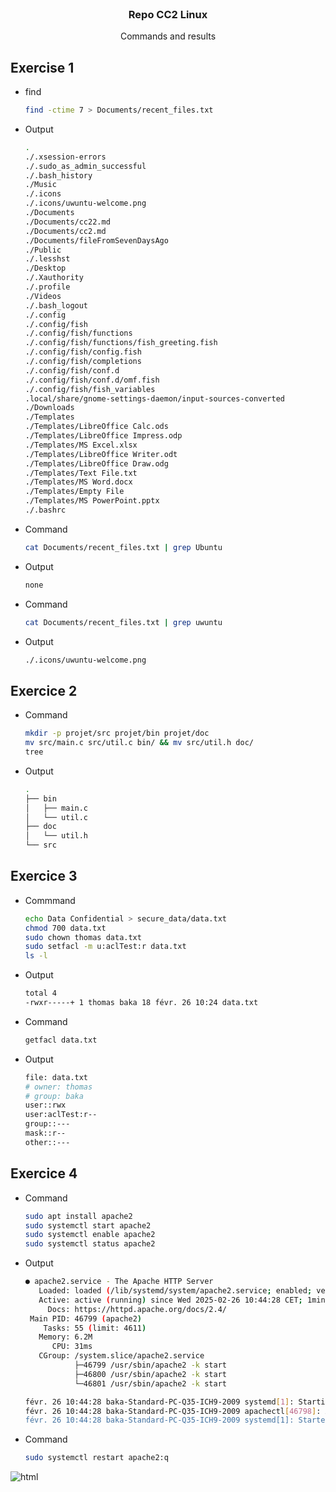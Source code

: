 <br />
<div align="center">
  <h3 align="center">Repo CC2 Linux</h3>

  <p align="center">
  	Commands and results
  </p>
</div>



<!-- CC2 -->
## Exercise 1

* find
  ```sh
  find -ctime 7 > Documents/recent_files.txt
  ```

* Output
  ```sh
  .
  ./.xsession-errors
  ./.sudo_as_admin_successful
  ./.bash_history
  ./Music
  ./.icons
  ./.icons/uwuntu-welcome.png
  ./Documents
  ./Documents/cc22.md
  ./Documents/cc2.md
  ./Documents/fileFromSevenDaysAgo
  ./Public
  ./.lesshst
  ./Desktop
  ./.Xauthority
  ./.profile
  ./Videos
  ./.bash_logout
  ./.config
  ./.config/fish
  ./.config/fish/functions
  ./.config/fish/functions/fish_greeting.fish
  ./.config/fish/config.fish
  ./.config/fish/completions
  ./.config/fish/conf.d
  ./.config/fish/conf.d/omf.fish
  ./.config/fish/fish_variables
  .local/share/gnome-settings-daemon/input-sources-converted
  ./Downloads
  ./Templates
  ./Templates/LibreOffice Calc.ods
  ./Templates/LibreOffice Impress.odp
  ./Templates/MS Excel.xlsx
  ./Templates/LibreOffice Writer.odt
  ./Templates/LibreOffice Draw.odg
  ./Templates/Text File.txt
  ./Templates/MS Word.docx
  ./Templates/Empty File
  ./Templates/MS PowerPoint.pptx
  ./.bashrc
  ```  

* Command 
  ```sh
  cat Documents/recent_files.txt | grep Ubuntu
  ```
* Output
  ```sh
  none
  ```

* Command 
  ```sh
  cat Documents/recent_files.txt | grep uwuntu                                                                                                                                                                       1 (0.002s) < 10:- output :
  ```
* Output
  ```sh
  ./.icons/uwuntu-welcome.png
  ```

## Exercice 2

* Command
  ```sh
  mkdir -p projet/src projet/bin projet/doc
  mv src/main.c src/util.c bin/ && mv src/util.h doc/
  tree
  ```
* Output 
  ```sh
  .
  ├── bin
  │   ├── main.c
  │   └── util.c
  ├── doc
  │   └── util.h
  └── src
  ```

## Exercice 3
* Commmand
  ```sh
  echo Data Confidential > secure_data/data.txt
  chmod 700 data.txt
  sudo chown thomas data.txt
  sudo setfacl -m u:aclTest:r data.txt
  ls -l
  ```
* Output
  ```sh
  total 4
  -rwxr-----+ 1 thomas baka 18 févr. 26 10:24 data.txt
  ```
* Command
  ```sh
  getfacl data.txt
  ```
* Output
  ```sh
  file: data.txt
  # owner: thomas
  # group: baka
  user::rwx
  user:aclTest:r--
  group::---
  mask::r--
  other::---
  ```

## Exercice 4
* Command 
  ```sh 
  sudo apt install apache2
  sudo systemctl start apache2
  sudo systemctl enable apache2
  sudo systemctl status apache2
  ```
* Output 
  ```sh
  ● apache2.service - The Apache HTTP Server
     Loaded: loaded (/lib/systemd/system/apache2.service; enabled; vendor preset: enabled)
     Active: active (running) since Wed 2025-02-26 10:44:28 CET; 1min 58s ago
       Docs: https://httpd.apache.org/docs/2.4/
   Main PID: 46799 (apache2)
      Tasks: 55 (limit: 4611)
     Memory: 6.2M
        CPU: 31ms
     CGroup: /system.slice/apache2.service
             ├─46799 /usr/sbin/apache2 -k start
             ├─46800 /usr/sbin/apache2 -k start
             └─46801 /usr/sbin/apache2 -k start

  févr. 26 10:44:28 baka-Standard-PC-Q35-ICH9-2009 systemd[1]: Starting The Apache HTTP Server...
  févr. 26 10:44:28 baka-Standard-PC-Q35-ICH9-2009 apachectl[46798]: AH00558: apache2: Could not reliably determine the server's fully qualified domain name, using 127.0.1.1. Set the 'ServerName' directive globally to suppress this message
  févr. 26 10:44:28 baka-Standard-PC-Q35-ICH9-2009 systemd[1]: Started The Apache HTTP Server.
  ```

* Command 
  ```sh
  sudo systemctl restart apache2:q
  ```
![html](2025-02-26-094635_hyprshot.png)





